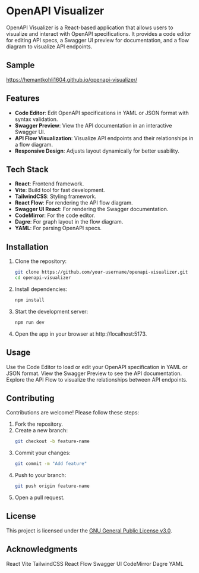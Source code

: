 # OpenAPI Visualizer

OpenAPI Visualizer is a React-based application that allows users to visualize and interact with OpenAPI specifications. It provides a code editor for editing API specs, a Swagger UI preview for documentation, and a flow diagram to visualize API endpoints.

## Sample

https://hemantkohli1604.github.io/openapi-visualizer/

## Features

- **Code Editor**: Edit OpenAPI specifications in YAML or JSON format with syntax validation.
- **Swagger Preview**: View the API documentation in an interactive Swagger UI.
- **API Flow Visualization**: Visualize API endpoints and their relationships in a flow diagram.
- **Responsive Design**: Adjusts layout dynamically for better usability.

## Tech Stack

- **React**: Frontend framework.
- **Vite**: Build tool for fast development.
- **TailwindCSS**: Styling framework.
- **React Flow**: For rendering the API flow diagram.
- **Swagger UI React**: For rendering the Swagger documentation.
- **CodeMirror**: For the code editor.
- **Dagre**: For graph layout in the flow diagram.
- **YAML**: For parsing OpenAPI specs.

## Installation

1. Clone the repository:
   ```bash
   git clone https://github.com/your-username/openapi-visualizer.git
   cd openapi-visualizer
   ```

2. Install dependencies:
   ```bash
   npm install
   ```

3. Start the development server:
   ```bash
   npm run dev
   ```

4. Open the app in your browser at http://localhost:5173.

## Usage

Use the Code Editor to load or edit your OpenAPI specification in YAML or JSON format.
View the Swagger Preview to see the API documentation.
Explore the API Flow to visualize the relationships between API endpoints.

## Contributing
Contributions are welcome! Please follow these steps:

1. Fork the repository.
2. Create a new branch:
   ```bash
   git checkout -b feature-name
   ```
3. Commit your changes:
   ```bash
   git commit -m "Add feature"
   ```
4. Push to your branch:
   ```bash
   git push origin feature-name
   ```
5. Open a pull request.

## License
This project is licensed under the [GNU General Public License v3.0](LICENSE).

## Acknowledgments
React
Vite
TailwindCSS
React Flow
Swagger UI
CodeMirror
Dagre
YAML
